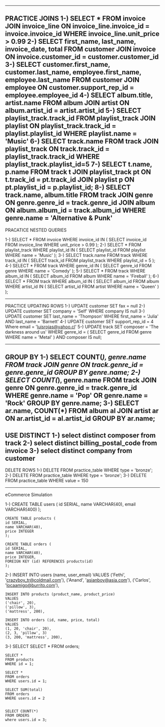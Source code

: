 ----------------------------------
PRACTICE JOINS
1-) SELECT * 
    FROM invoice
    JOIN invoice_line ON invoice_line.invoice_id = invoice.invoice_id
    WHERE invoice_line.unit_price > 0.99
2-)
    SELECT first_name, last_name, invoice_date, total
    FROM customer
    JOIN invoice ON invoice.customer_id = customer.customer_id
3-)
    SELECT customer.first_name, customer.last_name, employee.first_name, employee.last_name
    FROM customer
    JOIN employee ON customer.support_rep_id = employee.employee_id
4-) 
    SELECT album.title, artist.name
    FROM album
    JOIN artist ON album.artist_id = artist.artist_id
5-)
    SELECT playlist_track.track_id
    FROM playlist_track
    JOIN playlist ON playlist_track.track_id = playlist.playlist_id
    WHERE playlist.name = 'Music'
6-)
    SELECT track.name
    FROM track
    JOIN playlist_track ON track.track_id = playlist_track.track_id
    WHERE playlist_track.playlist_id=5
7-)
    SELECT t.name, p.name
    FROM track t
    JOIN playlist_track pt ON t.track_id = pt.track_id
    JOIN playlist p ON pt.playlist_id = p.playlist_id;
8-)
    SELECT track.name, album.title
    FROM track 
    JOIN genre ON genre.genre_id = track.genre_id
    JOIN album ON album.album_id = track.album_id
    WHERE genre.name = 'Alternative & Punk'
---------------------------------------------------------------------
PRACATICE NESTED QUERIES

1-)
    SELECT *
    FROM invoice
    WHERE invoice_id IN ( SELECT invoice_id FROM invoice_line WHERE unit_price > 0.99 );
2-)
    SELECT *
    FROM playlist_track
    WHERE playlist_id IN 
    ( SELECT playlist_id FROM playlist WHERE name = 'Music' );
3-) 
    SELECT track.name
    FROM track
    WHERE track_id IN 
    ( SELECT track_id FROM playlist_track WHERE playlist_id = 5 );
4-)
    SELECT *
    FROM track
    WHERE genre_id IN 
    ( SELECT genre_id FROM genre WHERE name = 'Comedy' );
5-)
    SELECT *
    FROM track
    WHERE album_id IN 
    ( SELECT album_id FROM album WHERE name = 'Fireball' );
6-)
    SELECT *
    FROM track
    WHERE album_id IN ( 
    SELECT album_id FROM album WHERE artist_id IN ( 
        SELECT artist_id FROM artist WHERE name = 'Queen'
    )
    ); 

---------------------------------------------------------------------
PRACTICE UPDATING ROWS
1-)
    UPDATE customer
    SET fax = null
2-)
    UPDATE customer
    SET company = 'Self'
    WHERE company IS null
3-)
    UPDATE customer
    SET last_name = 'Thompson'
    WHERE first_name = 'Julia' AND last_name = 'Barnett'
4-)
    UPDATE customer
    SET support_rep_id = 4
    Where email = 'luisrojas@yahoo.cl'
5-)
    UPDATE track
    SET composer = 'The darkness around us'
    WHERE genre_id = ( SELECT genre_id FROM genre WHERE name = 'Metal' )
    AND composer IS null;

---------------------------------------------------------------------
GROUP BY
1-) 
    SELECT COUNT(*), genre.name
    FROM track 
    JOIN genre  ON track.genre_id = genre.genre_id
    GROUP BY genre.name;
2-)
    SELECT COUNT(*), genre.name
    FROM track 
    JOIN genre  ON genre.genre_id = track.genre_id
    WHERE genre.name = 'Pop' OR genre.name = 'Rock'
    GROUP BY genre.name;
3-)
    SELECT ar.name, COUNT(*)
    FROM album al
    JOIN artist ar ON ar.artist_id = al.artist_id
    GROUP BY ar.name;
---------------------------------------------------------------------
USE DISTINCT
1-)
    select  distinct composer from track
2-)
    select  distinct billing_postal_code from invoice
3-)
    select  distinct company from customer
---------------------------------------------------------------------
DELETE ROWS
1-)
    DELETE 
    FROM practice_table 
    WHERE type = 'bronze';
2-)
    DELETE 
    FROM practice_table 
    WHERE type = 'bronze';
3-)
    DELETE 
    FROM practice_table 
    WHERE value = 150

---------------------------------------------------------------------
eCommerce Simulation 

1-) CREATE TABLE users (
  	id SERIAL,
    name VARCHAR(40),
    email VARCHAR(400)
    );

    CREATE TABLE products (
    id SERIAL,
    name VARCHAR(40),
    price INTEGER
    );

    CREATE TABLE orders (
    id SERIAL,
    name VARCHAR(40),
    price INTEGER,
    FOREIGN KEY (id) REFERENCES products(id)
    );
2-) 
    INSERT INTO users (name, user_email) 
    VALUES
    ('Fethi', 'crazyboy_tr@coldmail.com'),
    ('Anand', 'asianboy@asia.com'),
    ('Carlos', 'locaamigo@burrito.com'),

    INSERT INTO products (product_name, product_price) 
    VALUES
    ('chair', 20),
    ('pillow', 3),
    ('mattress', 200),
    
    INSERT INTO orders (id, name, price, total) 
    VALUES
    (1, 20, 'chair', 20),
    (2, 3, 'pillow', 3)
    (3, 200, 'mattress', 200),

3-) SELECT
    SELECT *
    FROM orders;

    SELECT *
    FROM products
    WHERE id = 1;

    SELECT *
    FROM orders
    WHERE users.id = 1;

    SELECT SUM(total)
    FROM orders
    WHERE users.id = 2


    SELECT COUNT(*)
    FROM ORDERS
    where users.id = 3;
